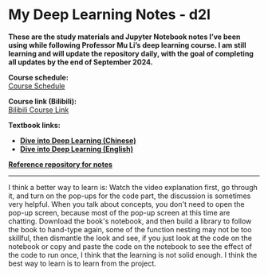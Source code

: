 # My Deep Learning Notes - d2l

**These are the study materials and Jupyter Notebook notes I’ve been using while following Professor Mu Li’s deep learning course. I am still learning and will update the repository daily, with the goal of completing all updates by the end of September 2024.**

**Course schedule:**  
[Course Schedule](https://courses.d2l.ai/zh-v2/)

**Course link (Bilibili):**  
[Bilibili Course Link](https://space.bilibili.com/1567748478/channel/seriesdetail?sid=358497)

**Textbook links:**

- **[Dive into Deep Learning (Chinese)](https://zh.d2l.ai/)**
- **[Dive into Deep Learning (English)](https://d2l.ai/)**

**[Reference repository for notes](https://github.com/Miraclelucy/dive_into_deep_learning)**

--- 

I think a better way to learn is:
Watch the video explanation first, go through it, and turn on the pop-ups for the code part, the discussion is sometimes very helpful. When you talk about concepts, you don't need to open the pop-up screen, because most of the pop-up screen at this time are chatting. Download the book's notebook, and then build a library to follow the book to hand-type again, some of the function nesting may not be too skillful, then dismantle the look and see, if you just look at the code on the notebook or copy and paste the code on the notebook to see the effect of the code to run once, I think that the learning is not solid enough. I think the best way to learn is to learn from the project.

